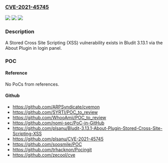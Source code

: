### [CVE-2021-45745](https://cve.mitre.org/cgi-bin/cvename.cgi?name=CVE-2021-45745)
![](https://img.shields.io/static/v1?label=Product&message=n%2Fa&color=blue)
![](https://img.shields.io/static/v1?label=Version&message=n%2Fa&color=blue)
![](https://img.shields.io/static/v1?label=Vulnerability&message=n%2Fa&color=brighgreen)

### Description

A Stored Cross Site Scripting (XSS) vulnerability exists in Bludit 3.13.1 via the About Plugin in login panel.

### POC

#### Reference
No PoCs from references.

#### Github
- https://github.com/ARPSyndicate/cvemon
- https://github.com/SYRTI/POC_to_review
- https://github.com/WhooAmii/POC_to_review
- https://github.com/nomi-sec/PoC-in-GitHub
- https://github.com/plsanu/Bludit-3.13.1-About-Plugin-Stored-Cross-Site-Scripting-XSS
- https://github.com/plsanu/CVE-2021-45745
- https://github.com/soosmile/POC
- https://github.com/trhacknon/Pocingit
- https://github.com/zecool/cve

